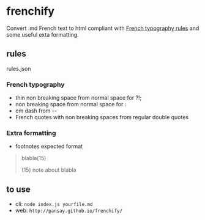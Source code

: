 # frenchify
Convert .md French text to html compliant with [French typography rules](http://liberpedia.net/s/ponctuation.jpg) and some useful exta formatting.

## rules

rules.json

### French typography

* thin non breaking space from normal space for ?!;
* non breaking space from normal space for :
* em dash from --
* French quotes with non breaking spaces from regular double quotes	

### Extra formatting

* footnotes expected format

>blabla(15)
>
>(15) note about blabla

## to use

* cli: `node index.js yourfile.md`
* web: `http://pansay.github.io/frenchify/`
